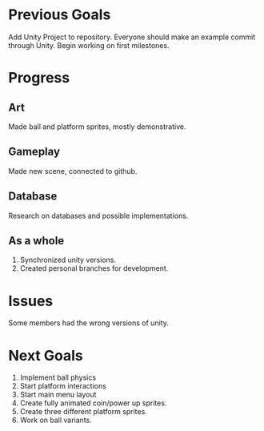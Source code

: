 # Previous Goals
Add Unity Project to repository.
Everyone should make an example commit through Unity.
Begin working on first milestones.

# Progress
## Art
Made ball and platform sprites, mostly demonstrative.

## Gameplay
Made new scene, connected to github.

## Database
Research on databases and possible implementations.

## As a whole
1. Synchronized unity versions.
2. Created personal branches for development.

# Issues
Some members had the wrong versions of unity.

# Next Goals
1. Implement ball physics
2. Start platform interactions
3. Start main menu layout
4. Create fully animated coin/power up sprites.
5. Create three different platform sprites.
6. Work on ball variants.
